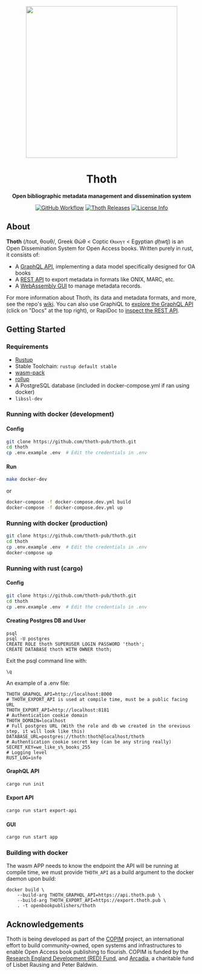 <div align="center">
  <img src="https://cdn.thoth.pub/thoth_logo.png" height="400" />

  <h1>Thoth</h1>

  <p>
    <strong>Open bibliographic metadata management and dissemination system</strong>
  </p>

  <p>
    <a href="https://github.com/thoth-pub/thoth/actions"><img alt="GitHub Workflow" src="https://img.shields.io/github/actions/workflow/status/thoth-pub/thoth/build_test_and_check.yml?branch=master"></a>
    <a href="https://github.com/thoth-pub/thoth/releases"><img alt="Thoth Releases" src="https://img.shields.io/github/release/thoth-pub/thoth.svg?colorB=58839b&maxAge=86400"/></a>
    <a href="https://github.com/thoth-pub/thoth/blob/master/LICENSE"><img alt="License Info" src="https://img.shields.io/github/license/thoth-pub/thoth.svg?colorB=blue"/></a>
  </p>
</div>

## About

**Thoth** (/toʊt, θoʊθ/, Greek Θώθ < Coptic Ⲑⲱⲟⲩⲧ < Egyptian *ḏḥwtj*) is an Open Dissemination System for Open Access books. Written purely in rust, it consists of:

* A [GraphQL API](https://api.thoth.pub), implementing a data model specifically designed for OA books
* A [REST API](https://export.thoth.pub) to export metadata in formats like ONIX, MARC, etc.
* A [WebAssembly GUI](https://thoth.pub) to manage metadata records.

For more information about Thoth, its data and metadata formats, and more, see the repo's [wiki](https://github.com/thoth-pub/thoth/wiki). You can also use GraphiQL to [explore the GraphQL API](https://api.thoth.pub/graphiql) (click on "Docs" at the top right), or RapiDoc to [inspect the REST API](https://export.thoth.pub).

## Getting Started

### Requirements

- [Rustup](https://rustup.rs/)
- Stable Toolchain: `rustup default stable`
- [wasm-pack](https://rustwasm.github.io/docs/wasm-pack/introduction.html)
- [rollup](https://www.npmjs.com/package/rollup)
- A PostgreSQL database (included in docker-compose.yml if ran using docker)
- `libssl-dev`

### Running with docker (development)

#### Config
```sh
git clone https://github.com/thoth-pub/thoth.git
cd thoth
cp .env.example .env  # Edit the credentials in .env
```
#### Run
```sh
make docker-dev
```
or
```sh
docker-compose -f docker-compose.dev.yml build
docker-compose -f docker-compose.dev.yml up
```

### Running with docker (production)

```sh
git clone https://github.com/thoth-pub/thoth.git
cd thoth
cp .env.example .env  # Edit the credentials in .env
docker-compose up
```

### Running with rust (cargo)

#### Config

```sh
git clone https://github.com/thoth-pub/thoth.git
cd thoth
cp .env.example .env  # Edit the credentials in .env
```

#### Creating Postgres DB and User

```
psql
psql -U postgres
CREATE ROLE thoth SUPERUSER LOGIN PASSWORD 'thoth';
CREATE DATABASE thoth WITH OWNER thoth;
```

Exit the psql command line with:

```\q```

An example of a .env file:

```
THOTH_GRAPHQL_API=http://localhost:8000
# THOTH_EXPORT_API is used at compile time, must be a public facing URL
THOTH_EXPORT_API=http://localhost:8181
# Authentication cookie domain
THOTH_DOMAIN=localhost
# Full postgres URL (With the role and db we created in the orevious step, it will look like this)
DATABASE_URL=postgres://thoth:thoth@localhost/thoth
# Authentication cookie secret key (can be any string really)
SECRET_KEY=we_like_s%_books_255
# Logging level
RUST_LOG=info
```

#### GraphQL API

```sh
cargo run init
```

#### Export API

```sh
cargo run start export-api
```

#### GUI

```sh
cargo run start app
```

### Building with docker

The wasm APP needs to know the endpoint the API will be running at compile time, we must provide `THOTH_API` as a build argument to the docker daemon upon build:

```
docker build \
    --build-arg THOTH_GRAPHQL_API=https://api.thoth.pub \
    --build-arg THOTH_EXPORT_API=https://export.thoth.pub \
    . -t openbookpublishers/thoth
```

## Acknowledgements

Thoth is being developed as part of the [COPIM](https://www.copim.ac.uk) project, an international effort to build community-owned, open systems and infrastructures to enable Open Access book publishing to flourish. COPIM is funded by the [Research England Development (RED) Fund](https://re.ukri.org/funding/our-funds-overview/research-england-development-red-fund/), and [Arcadia](https://www.arcadiafund.org.uk/), a charitable fund of Lisbet Rausing and Peter Baldwin.
